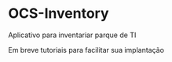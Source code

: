 # OCS-Inventory

Aplicativo para inventariar parque de TI

Em breve tutoriais para facilitar sua implantação
